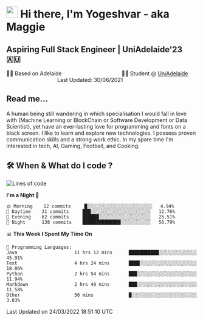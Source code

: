 <h1><img src="https://emojis.slackmojis.com/emojis/images/1531849430/4246/blob-sunglasses.gif?1531849430" width="30"/> Hi there, I'm Yogeshvar - aka Maggie</h1>

## Aspiring Full Stack Engineer | UniAdelaide'23 🇦🇺  
🏂🏻  Based on Adelaide &nbsp;&nbsp;&nbsp;&nbsp;&nbsp;&nbsp;&nbsp;&nbsp;&nbsp;&nbsp;&nbsp;&nbsp;&nbsp;&nbsp;&nbsp;&nbsp;&nbsp;&nbsp;&nbsp;&nbsp;&nbsp;&nbsp;&nbsp;&nbsp;&nbsp;&nbsp;&nbsp;&nbsp;&nbsp;&nbsp;&nbsp;&nbsp;&nbsp;&nbsp;&nbsp;&nbsp;&nbsp;&nbsp;&nbsp;👨‍💻 Student @ [UniAdelaide](https://www.adelaide.edu.au)   &nbsp;&nbsp;&nbsp;&nbsp;&nbsp;&nbsp;&nbsp;&nbsp;&nbsp;&nbsp;&nbsp;&nbsp;&nbsp;&nbsp;&nbsp;&nbsp;&nbsp;&nbsp;&nbsp;&nbsp;&nbsp;&nbsp;&nbsp;&nbsp;&nbsp;&nbsp;&nbsp;&nbsp;&nbsp;&nbsp;&nbsp;&nbsp; &nbsp;Last Updated: 30/06/2021

## Read me...

A human being still wandering in which specialisation I would fall in love with (Machine Learning or BlockChain or Software Development or Data Scientist), yet have an ever-lasting love for programming and fonts on a black screen. I like to learn and explore new technologies. I possess proven communication skills and a strong work ethic. In my spare time I'm interested in tech, AI, Gaming, Football, and Cooking.

## 🛠 When & What do I code ?  

<!--START_SECTION:waka-->
![Lines of code](https://img.shields.io/badge/From%20Hello%20World%20I%27ve%20Written-565%20Thousand%20lines%20of%20code-blue)

**I'm a Night 🦉** 

```text
🌞 Morning    12 commits     █░░░░░░░░░░░░░░░░░░░░░░░░   4.94% 
🌆 Daytime    31 commits     ███░░░░░░░░░░░░░░░░░░░░░░   12.76% 
🌃 Evening    62 commits     ██████░░░░░░░░░░░░░░░░░░░   25.51% 
🌙 Night      138 commits    ██████████████░░░░░░░░░░░   56.79%

```


📊 **This Week I Spent My Time On** 

```text
💬 Programming Languages: 
Java                     11 hrs 12 mins      ███████████░░░░░░░░░░░░░░   45.91% 
Text                     4 hrs 24 mins       ████░░░░░░░░░░░░░░░░░░░░░   18.06% 
Python                   2 hrs 54 mins       ███░░░░░░░░░░░░░░░░░░░░░░   11.94% 
Markdown                 2 hrs 49 mins       ███░░░░░░░░░░░░░░░░░░░░░░   11.58% 
Other                    56 mins             █░░░░░░░░░░░░░░░░░░░░░░░░   3.83%

```


 Last Updated on 24/03/2022 18:51:10 UTC
<!--END_SECTION:waka-->
